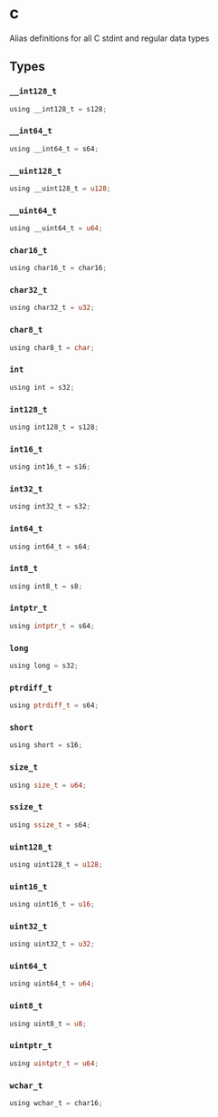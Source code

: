 # c
Alias definitions for all C stdint and regular data types


## Types

### `__int128_t`
```rust
using __int128_t = s128;
```
### `__int64_t`
```rust
using __int64_t = s64;
```
### `__uint128_t`
```rust
using __uint128_t = u128;
```
### `__uint64_t`
```rust
using __uint64_t = u64;
```
### `char16_t`
```rust
using char16_t = char16;
```
### `char32_t`
```rust
using char32_t = u32;
```
### `char8_t`
```rust
using char8_t = char;
```
### `int`
```rust
using int = s32;
```
### `int128_t`
```rust
using int128_t = s128;
```
### `int16_t`
```rust
using int16_t = s16;
```
### `int32_t`
```rust
using int32_t = s32;
```
### `int64_t`
```rust
using int64_t = s64;
```
### `int8_t`
```rust
using int8_t = s8;
```
### `intptr_t`
```rust
using intptr_t = s64;
```
### `long`
```rust
using long = s32;
```
### `ptrdiff_t`
```rust
using ptrdiff_t = s64;
```
### `short`
```rust
using short = s16;
```
### `size_t`
```rust
using size_t = u64;
```
### `ssize_t`
```rust
using ssize_t = s64;
```
### `uint128_t`
```rust
using uint128_t = u128;
```
### `uint16_t`
```rust
using uint16_t = u16;
```
### `uint32_t`
```rust
using uint32_t = u32;
```
### `uint64_t`
```rust
using uint64_t = u64;
```
### `uint8_t`
```rust
using uint8_t = u8;
```
### `uintptr_t`
```rust
using uintptr_t = u64;
```
### `wchar_t`
```rust
using wchar_t = char16;
```
